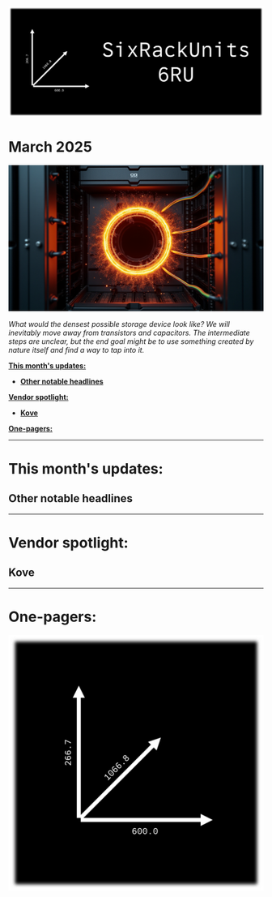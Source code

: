 [![](https://raw.githubusercontent.com/FistOfHit/SixRackUnits/refs/heads/main/assets/header.png)](https://sixrackunits.substack.com)

# March 2025

![What would the densest possible storage device look like? We will inevitably move away from transistors and capacitors. The intermediate steps are unclear, but the end goal might be to use something created by nature itself and find a way to tap into it.*](https://raw.githubusercontent.com/FistOfHit/SixRackUnits/refs/heads/main/newsletters/2025/march_2025/images/1.png)

*What would the densest possible storage device look like? We will inevitably move away from transistors and capacitors. The intermediate steps are unclear, but the end goal might be to use something created by nature itself and find a way to tap into it.*

[**This month's updates:**](#this-months-updates)
  - [**Other notable headlines**](#other-notable-headlines)

[**Vendor spotlight:**](#vendor-spotlight)
  - [**Kove**](#kove)

[**One-pagers:**](#one-pagers)

---

# This month's updates:

## Other notable headlines

---

# Vendor spotlight:

## Kove

---

# One-pagers:

[![](https://raw.githubusercontent.com/FistOfHit/SixRackUnits/refs/heads/main/assets/logo.png)](https://sixrackunits.substack.com)